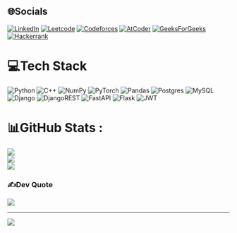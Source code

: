 
## 🌐Socials
[![LinkedIn](https://img.shields.io/badge/LinkedIn-%230077B5.svg?logo=linkedin&logoColor=white)](https://linkedin.com/in/https://www.linkedin.com/in/aryan1006)
[![Leetcode](https://img.shields.io/badge/-LeetCode-FFA116?style=flat&logo=LeetCode&logoColor=black)](https://leetcode.com/u/ary-an/)
[![Codeforces](https://img.shields.io/badge/Codeforces-1F8ACB?style=flat&logo=Codeforces&logoColor=white)](https://codeforces.com/profile/Malevolent_)
[![AtCoder](https://cp-logo.vercel.app/atcoder/ary_an)](https://atcoder.jp/users/ary_an)
[![GeeksForGeeks](https://img.shields.io/badge/GeeksforGeeks-2F8D46?style=flat&logo=geeksforgeeks&logoColor=white)](https://www.geeksforgeeks.org/user/spi_dey1006/)
[![Hackerrank](https://img.shields.io/badge/-Hackerrank-00EA64?style=flat&logo=HackerRank&logoColor=white)](https://www.hackerrank.com/profile/aryan028bishnoi)


# 💻Tech Stack
![Python](https://img.shields.io/badge/python-3670A0?style=for-the-badge&logo=python&logoColor=ffdd54) ![C++](https://img.shields.io/badge/c++-%2300599C.svg?style=for-the-badge&logo=c%2B%2B&logoColor=white)  ![NumPy](https://img.shields.io/badge/numpy-%23013243.svg?style=for-the-badge&logo=numpy&logoColor=white) ![PyTorch](https://img.shields.io/badge/PyTorch-%23EE4C2C.svg?style=for-the-badge&logo=PyTorch&logoColor=white) ![Pandas](https://img.shields.io/badge/pandas-%23150458.svg?style=for-the-badge&logo=pandas&logoColor=white) ![Postgres](https://img.shields.io/badge/postgres-%23316192.svg?style=for-the-badge&logo=postgresql&logoColor=white) ![MySQL](https://img.shields.io/badge/mysql-%2300f.svg?style=for-the-badge&logo=mysql&logoColor=white) ![Django](https://img.shields.io/badge/django-%23092E20.svg?style=for-the-badge&logo=django&logoColor=white) ![DjangoREST](https://img.shields.io/badge/DJANGO-REST-ff1709?style=for-the-badge&logo=django&logoColor=white&color=ff1709&labelColor=gray) ![FastAPI](https://img.shields.io/badge/FastAPI-005571?style=for-the-badge&logo=fastapi) ![Flask](https://img.shields.io/badge/flask-%23000.svg?style=for-the-badge&logo=flask&logoColor=white) ![JWT](https://img.shields.io/badge/JWT-black?style=for-the-badge&logo=JSON%20web%20tokens)
# 📊GitHub Stats :
![](https://github-readme-stats.vercel.app/api?username=ary-a-n&theme=shades-of-purple&hide_border=false&include_all_commits=true&count_private=false)<br/>
![](https://github-readme-streak-stats.herokuapp.com/?user=ary-a-n&theme=shades-of-purple&hide_border=false)<br/>
![](https://github-readme-stats.vercel.app/api/top-langs/?username=ary-a-n&theme=shades-of-purple&hide_border=false&include_all_commits=true&count_private=false&layout=compact)

### ✍️Dev Quote
![](https://quotes-github-readme.vercel.app/api?type=horizontal&theme=radical)

---
[![](https://visitcount.itsvg.in/api?id=ary-a-n&icon=0&color=0)](https://visitcount.itsvg.in)
